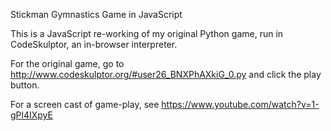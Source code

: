 Stickman Gymnastics Game in JavaScript

This is a JavaScript re-working of my original Python game, run in CodeSkulptor, an in-browser interpreter.

For the original game, go to http://www.codeskulptor.org/#user26_BNXPhAXkiG_0.py and click the play button.

For a screen cast of game-play, see https://www.youtube.com/watch?v=1-gPl4IXpyE
